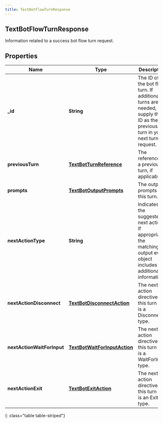 ```yaml
---
title: TextBotFlowTurnResponse
---
```

## TextBotFlowTurnResponse
Information related to a success bot flow turn request.

## Properties

|Name | Type | Description | Notes|
|------------ | ------------- | ------------- | -------------|
| **_id** | **String** | The ID of the bot flow turn. If additional turns are needed, supply this ID as the previous turn in your next turn request. | |
| **previousTurn** | [**TextBotTurnReference**](TextBotTurnReference.html) | The reference to a previous turn, if applicable. | [optional] |
| **prompts** | [**TextBotOutputPrompts**](TextBotOutputPrompts.html) | The output prompts for this turn. | [optional] |
| **nextActionType** | **String** | Indicates the suggested next action. If appropriate, the matching output event object includes additional information. | |
| **nextActionDisconnect** | [**TextBotDisconnectAction**](TextBotDisconnectAction.html) | The next action directive for this turn if it is a Disconnect type. | [optional] |
| **nextActionWaitForInput** | [**TextBotWaitForInputAction**](TextBotWaitForInputAction.html) | The next action directive for this turn if it is a WaitForInput type. | [optional] |
| **nextActionExit** | [**TextBotExitAction**](TextBotExitAction.html) | The next action directive for this turn if it is an Exit type. | [optional] |
{: class="table table-striped"}


